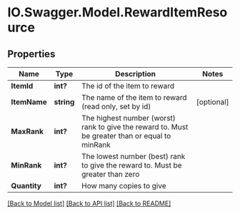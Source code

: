 # IO.Swagger.Model.RewardItemResource
## Properties

Name | Type | Description | Notes
------------ | ------------- | ------------- | -------------
**ItemId** | **int?** | The id of the item to reward | 
**ItemName** | **string** | The name of the item to reward (read only, set by id) | [optional] 
**MaxRank** | **int?** | The highest number (worst) rank to give the reward to. Must be greater than or equal to minRank | 
**MinRank** | **int?** | The lowest number (best) rank to give the reward to. Must be greater than zero | 
**Quantity** | **int?** | How many copies to give | 

[[Back to Model list]](../README.md#documentation-for-models) [[Back to API list]](../README.md#documentation-for-api-endpoints) [[Back to README]](../README.md)

